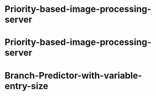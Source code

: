 # Priority-based-image-processing-server
# Priority-based-image-processing-server
# Branch-Predictor-with-variable-entry-size
